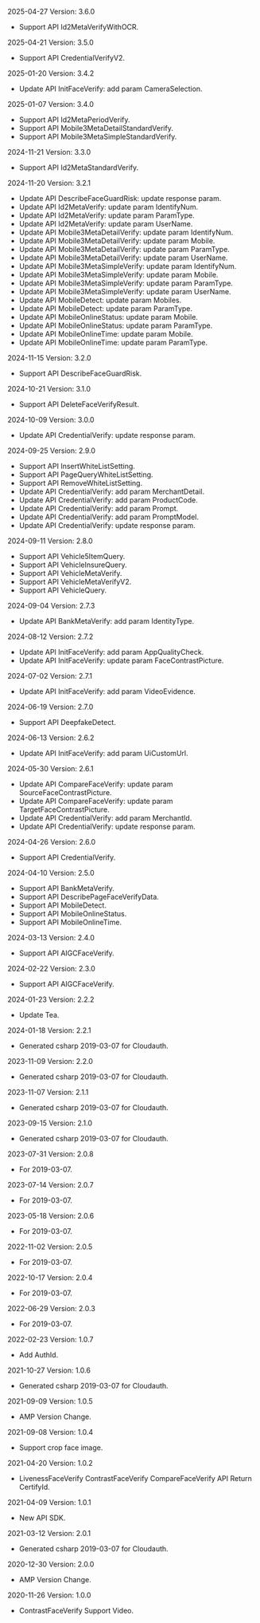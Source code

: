 2025-04-27 Version: 3.6.0
- Support API Id2MetaVerifyWithOCR.


2025-04-21 Version: 3.5.0
- Support API CredentialVerifyV2.


2025-01-20 Version: 3.4.2
- Update API InitFaceVerify: add param CameraSelection.


2025-01-07 Version: 3.4.0
- Support API Id2MetaPeriodVerify.
- Support API Mobile3MetaDetailStandardVerify.
- Support API Mobile3MetaSimpleStandardVerify.


2024-11-21 Version: 3.3.0
- Support API Id2MetaStandardVerify.


2024-11-20 Version: 3.2.1
- Update API DescribeFaceGuardRisk: update response param.
- Update API Id2MetaVerify: update param IdentifyNum.
- Update API Id2MetaVerify: update param ParamType.
- Update API Id2MetaVerify: update param UserName.
- Update API Mobile3MetaDetailVerify: update param IdentifyNum.
- Update API Mobile3MetaDetailVerify: update param Mobile.
- Update API Mobile3MetaDetailVerify: update param ParamType.
- Update API Mobile3MetaDetailVerify: update param UserName.
- Update API Mobile3MetaSimpleVerify: update param IdentifyNum.
- Update API Mobile3MetaSimpleVerify: update param Mobile.
- Update API Mobile3MetaSimpleVerify: update param ParamType.
- Update API Mobile3MetaSimpleVerify: update param UserName.
- Update API MobileDetect: update param Mobiles.
- Update API MobileDetect: update param ParamType.
- Update API MobileOnlineStatus: update param Mobile.
- Update API MobileOnlineStatus: update param ParamType.
- Update API MobileOnlineTime: update param Mobile.
- Update API MobileOnlineTime: update param ParamType.


2024-11-15 Version: 3.2.0
- Support API DescribeFaceGuardRisk.


2024-10-21 Version: 3.1.0
- Support API DeleteFaceVerifyResult.


2024-10-09 Version: 3.0.0
- Update API CredentialVerify: update response param.


2024-09-25 Version: 2.9.0
- Support API InsertWhiteListSetting.
- Support API PageQueryWhiteListSetting.
- Support API RemoveWhiteListSetting.
- Update API CredentialVerify: add param MerchantDetail.
- Update API CredentialVerify: add param ProductCode.
- Update API CredentialVerify: add param Prompt.
- Update API CredentialVerify: add param PromptModel.
- Update API CredentialVerify: update response param.


2024-09-11 Version: 2.8.0
- Support API Vehicle5ItemQuery.
- Support API VehicleInsureQuery.
- Support API VehicleMetaVerify.
- Support API VehicleMetaVerifyV2.
- Support API VehicleQuery.


2024-09-04 Version: 2.7.3
- Update API BankMetaVerify: add param IdentityType.


2024-08-12 Version: 2.7.2
- Update API InitFaceVerify: add param AppQualityCheck.
- Update API InitFaceVerify: update param FaceContrastPicture.


2024-07-02 Version: 2.7.1
- Update API InitFaceVerify: add param VideoEvidence.


2024-06-19 Version: 2.7.0
- Support API DeepfakeDetect.


2024-06-13 Version: 2.6.2
- Update API InitFaceVerify: add param UiCustomUrl.


2024-05-30 Version: 2.6.1
- Update API CompareFaceVerify: update param SourceFaceContrastPicture.
- Update API CompareFaceVerify: update param TargetFaceContrastPicture.
- Update API CredentialVerify: add param MerchantId.
- Update API CredentialVerify: update response param.


2024-04-26 Version: 2.6.0
- Support API CredentialVerify.


2024-04-10 Version: 2.5.0
- Support API BankMetaVerify.
- Support API DescribePageFaceVerifyData.
- Support API MobileDetect.
- Support API MobileOnlineStatus.
- Support API MobileOnlineTime.


2024-03-13 Version: 2.4.0
- Support API AIGCFaceVerify.


2024-02-22 Version: 2.3.0
- Support API AIGCFaceVerify.


2024-01-23 Version: 2.2.2
- Update Tea.

2024-01-18 Version: 2.2.1
- Generated csharp 2019-03-07 for Cloudauth.

2023-11-09 Version: 2.2.0
- Generated csharp 2019-03-07 for Cloudauth.

2023-11-07 Version: 2.1.1
- Generated csharp 2019-03-07 for Cloudauth.

2023-09-15 Version: 2.1.0
- Generated csharp 2019-03-07 for Cloudauth.

2023-07-31 Version: 2.0.8
- For 2019-03-07.

2023-07-14 Version: 2.0.7
- For 2019-03-07.

2023-05-18 Version: 2.0.6
- For 2019-03-07.

2022-11-02 Version: 2.0.5
- For 2019-03-07.

2022-10-17 Version: 2.0.4
- For 2019-03-07.

2022-06-29 Version: 2.0.3
- For 2019-03-07.

2022-02-23 Version: 1.0.7
- Add AuthId.

2021-10-27 Version: 1.0.6
- Generated csharp 2019-03-07 for Cloudauth.

2021-09-09 Version: 1.0.5
- AMP Version Change.

2021-09-08 Version: 1.0.4
- Support crop face image.

2021-04-20 Version: 1.0.2
- LivenessFaceVerify ContrastFaceVerify CompareFaceVerify API Return CertifyId.

2021-04-09 Version: 1.0.1
- New API SDK.

2021-03-12 Version: 2.0.1
- Generated csharp 2019-03-07 for Cloudauth.

2020-12-30 Version: 2.0.0
- AMP Version Change.

2020-11-26 Version: 1.0.0
- ContrastFaceVerify Support Video.

